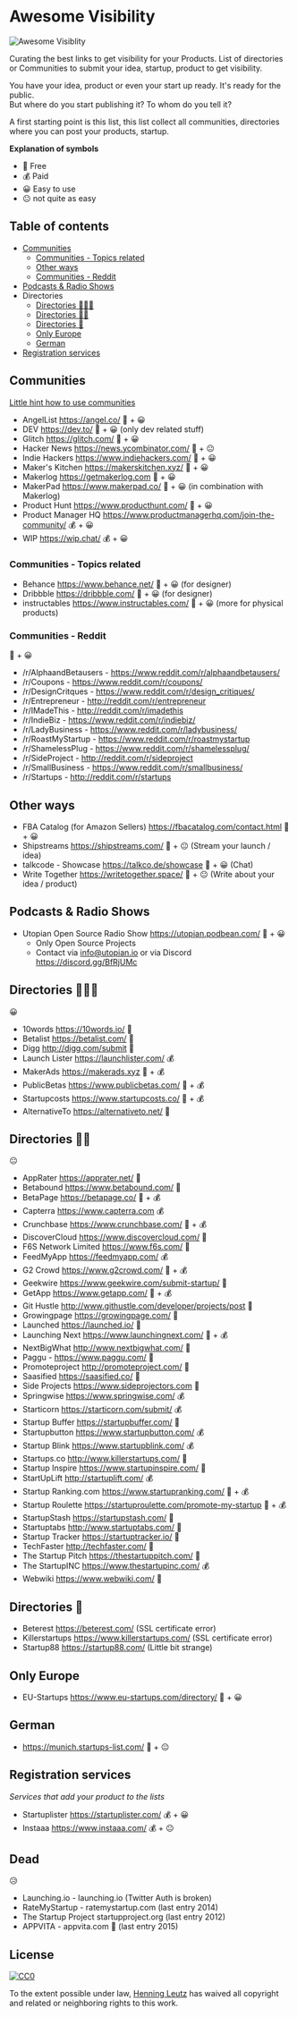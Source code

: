 Awesome Visibility
======

![Awesome Visiblity](assets/engage.png)

Curating the best links to get visibility for your Products. 
List of directories or Communities to submit your idea, startup, product to get visibility.

You have your idea, product or even your start up ready. It's ready for the public.  
But where do you start publishing it? To whom do you tell it? 

A first starting point is this list, this list collect all communities, directories where you can post your products, startup. 

**Explanation of symbols**

- 💸 Free
- 💰 Paid
- 😀 Easy to use
- 😐 not quite as easy


Table of contents
------

- [Communities](#communities)
    - [Communities - Topics related](#communities---topics-related)
    - [Other ways](#other-ways)
    - [Communities - Reddit](#communities---reddit)
- [Podcasts & Radio Shows](#podcasts--radio-shows)
- Directories
    - [Directories 🌟🌟🌟](#directories-)
    - [Directories 🌟🌟](#directories--1)
    - [Directories 🌟](#directories--2)
    - [Only Europe](#only-europe)
    - [German](#german)
- [Registration services](#registration-services)


Communities
------

[Little hint how to use communities](communities.md)

- AngelList https://angel.co/ 💸 + 😀
- DEV https://dev.to/ 💸 + 😀 (only dev related stuff)
- Glitch https://glitch.com/ 💸 + 😀
- Hacker News https://news.ycombinator.com/ 💸 + 😐
- Indie Hackers https://www.indiehackers.com/ 💸 + 😀
- Maker's Kitchen https://makerskitchen.xyz/ 💸 + 😀
- Makerlog https://getmakerlog.com  💸 + 😀
- MakerPad https://www.makerpad.co/ 💸 + 😀 (in combination with Makerlog)
- Product Hunt https://www.producthunt.com/ 💸 + 😀
- Product Manager HQ https://www.productmanagerhq.com/join-the-community/ 💰 + 😀
- WIP https://wip.chat/ 💰 + 😀

### Communities - Topics related

- Behance https://www.behance.net/ 💸 + 😀 (for designer)
- Dribbble https://dribbble.com/ 💸 + 😀 (for designer)
- instructables https://www.instructables.com/ 💸 + 😀 (more for physical products)

### Communities - Reddit

💸 + 😀

- /r/AlphaandBetausers - https://www.reddit.com/r/alphaandbetausers/
- /r/Coupons - https://www.reddit.com/r/coupons/
- /r/DesignCritques - https://www.reddit.com/r/design_critiques/
- /r/Entrepreneur - http://reddit.com/r/entrepreneur
- /r/IMadeThis - http://reddit.com/r/imadethis
- /r/IndieBiz - https://www.reddit.com/r/indiebiz/
- /r/LadyBusiness - https://www.reddit.com/r/ladybusiness/
- /r/RoastMyStartup - https://www.reddit.com/r/roastmystartup
- /r/ShamelessPlug - https://www.reddit.com/r/shamelessplug/
- /r/SideProject - http://reddit.com/r/sideproject
- /r/SmallBusiness - https://www.reddit.com/r/smallbusiness/
- /r/Startups - http://reddit.com/r/startups

Other ways
------

- FBA Catalog (for Amazon Sellers) https://fbacatalog.com/contact.html 💸 + 😀
- Shipstreams https://shipstreams.com/ 💸 + 😐 (Stream your launch / idea)
- talkcode - Showcase https://talkco.de/showcase 💸 + 😀 (Chat)
- Write Together https://writetogether.space/ 💸 + 😐 (Write about your idea / product)


Podcasts & Radio Shows
------

- Utopian Open Source Radio Show https://utopian.podbean.com/ 💸 + 😀
    - Only Open Source Projects
    - Contact via info@utopian.io or via Discord https://discord.gg/BfRjUMc

Directories 🌟🌟🌟
------

😀

- 10words https://10words.io/ 💸
- Betalist https://betalist.com/ 💸
- Digg http://digg.com/submit 💸
- Launch Lister https://launchlister.com/ 💰
- MakerAds https://makerads.xyz 💸 + 💰
- PublicBetas https://www.publicbetas.com/ 💸 + 💰
- Startupcosts https://www.startupcosts.co/ 💸 + 💰
- AlternativeTo https://alternativeto.net/ 💸

Directories 🌟🌟
------

😐

- AppRater https://apprater.net/ 💸
- Betabound https://www.betabound.com/ 💸
- BetaPage https://betapage.co/ 💸 + 💰
- Capterra https://www.capterra.com 💰
- Crunchbase https://www.crunchbase.com/ 💸 + 💰
- DiscoverCloud https://www.discovercloud.com/ 💸
- F6S Network Limited https://www.f6s.com/ 💸
- FeedMyApp https://feedmyapp.com/ 💰
- G2 Crowd https://www.g2crowd.com/ 💸 + 💰
- Geekwire https://www.geekwire.com/submit-startup/ 💸
- GetApp https://www.getapp.com/ 💸 + 💰
- Git Hustle http://www.githustle.com/developer/projects/post 💸
- Growingpage https://growingpage.com/ 💸
- Launched https://launched.io/ 💸
- Launching Next https://www.launchingnext.com/ 💸 + 💰
- NextBigWhat http://www.nextbigwhat.com/ 💸
- Paggu - https://www.paggu.com/ 💸
- Promoteproject http://promoteproject.com/ 💸
- Saasified https://saasified.co/ 💸
- Side Projects https://www.sideprojectors.com 💸
- Springwise https://www.springwise.com/ 💰
- Starticorn https://starticorn.com/submit/ 💰
- Startup Buffer https://startupbuffer.com/ 💸
- Startupbutton https://www.startupbutton.com/ 💰
- Startup Blink https://www.startupblink.com/ 💰
- Startups.co http://www.killerstartups.com/ 💸
- Startup Inspire https://www.startupinspire.com/ 💸
- StartUpLift http://startuplift.com/ 💰
- Startup Ranking.com https://www.startupranking.com/ 💸 + 💰
- Startup Roulette https://startuproulette.com/promote-my-startup 💸 + 💰
- StartupStash https://startupstash.com/ 💸
- Startuptabs http://www.startuptabs.com/ 💸
- Startup Tracker https://startuptracker.io/ 💸
- TechFaster http://techfaster.com/ 💸
- The Startup Pitch https://thestartuppitch.com/ 💸
- The StartupINC https://www.thestartupinc.com/ 💰
- Webwiki https://www.webwiki.com/ 💸


Directories 🌟
------

- Beterest https://beterest.com/ (SSL certificate error)
- Killerstartups https://www.killerstartups.com/ (SSL certificate error)
- Startup88 https://startup88.com/ (Little bit strange)

Only Europe
------

- EU-Startups https://www.eu-startups.com/directory/ 💸 + 😀

German
------

- https://munich.startups-list.com/ 💸 + 😐


Registration services
------

*Services that add your product to the lists*

- Startuplister https://startuplister.com/  💰 + 😀
- Instaaa https://www.instaaa.com/  💰 + 😐


Dead
------

😥

- Launching.io - launching.io (Twitter Auth is broken)
- RateMyStartup - ratemystartup.com (last entry 2014)
- The Startup Project startupproject.org (last entry 2012)
- APPVITA - appvita.com 💸 (last entry 2015)



## License

[![CC0](http://mirrors.creativecommons.org/presskit/buttons/88x31/svg/cc-zero.svg)](https://creativecommons.org/publicdomain/zero/1.0/)

To the extent possible under law, [Henning Leutz](https://twitter.com/de_henne) has waived all copyright and related or neighboring rights to this work.
